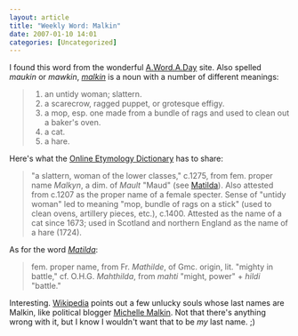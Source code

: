 ```yaml
---
layout: article
title: "Weekly Word: Malkin"
date: 2007-01-10 14:01
categories: [Uncategorized]
---
```

I found this word from the wonderful <a href="http://wordsmith.org/awad/index.html">A.Word.A.Day</a> site. Also spelled <em>maukin</em> or <em>mawkin</em>, <em><a href="http://dictionary.reference.com/browse/malkin">malkin</a></em> is a noun with a number of different meanings:

<blockquote>
<ol>
	<li>an untidy woman; slattern.</li>
	<li>a scarecrow, ragged puppet, or grotesque effigy.</li>
	<li>a mop, esp. one made from a bundle of rags and used to clean out a baker's oven.</li>
	<li>a cat.</li>
	<li>a hare.</li>
</ol>
</blockquote>

Here's what the <a href="http://www.etymonline.com/index.php?term=malkin">Online Etymology Dictionary</a> has to share:

<blockquote>"a slattern, woman of the lower classes," c.1275, from fem. proper name <em>Malkyn</em>, a dim. of <em>Mault</em> "Maud" (see <a href="http://www.etymonline.com/index.php?term=Matilda">Matilda</a>). Also attested from c.1207 as the proper name of a female specter. Sense of "untidy woman" led to meaning "mop, bundle of rags on a stick" (used to clean ovens, artillery pieces, etc.), c.1400. Attested as the name of a cat since 1673; used in Scotland and northern England as the name of a hare (1724).
</blockquote>

As for the word <em><a href="http://www.etymonline.com/index.php?term=Matilda">Matilda</a></em>:

<blockquote>
fem. proper name, from Fr. <em>Mathilde</em>, of Gmc. origin, lit. "mighty in battle," cf. O.H.G. <em>Mahthilda</em>, from <em>mahti</em> "might, power" + <em>hildi</em> "battle."
</blockquote>

Interesting. <a href="http://en.wikipedia.org/wiki/Malkin" title="Malkin">Wikipedia</a> points out a few unlucky souls whose last names are Malkin, like political blogger <a href="http://en.wikipedia.org/wiki/Michelle_Malkin">Michelle Malkin</a>. Not that there's anything wrong with it, but I know I wouldn't want that to be <em>my</em> last name. ;)
